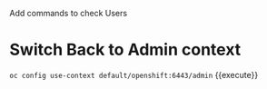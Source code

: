 Add commands to check Users 
# Switch Back to Admin context
`oc config use-context default/openshift:6443/admin` {{execute}}
